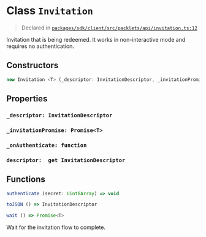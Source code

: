 # Class `Invitation`
> Declared in [`packages/sdk/client/src/packlets/api/invitation.ts:12`](https://github.com/dxos/protocols/blob/main/packages/sdk/client/src/packlets/api/invitation.ts#L12)


Invitation that is being redeemed.
It works in non-interactive mode and requires no authentication.

## Constructors
```ts
new Invitation <T> (_descriptor: InvitationDescriptor, _invitationPromise: Promise<T>, _onAuthenticate: function) => Invitation<T>
```

## Properties
### `_descriptor: InvitationDescriptor`
### `_invitationPromise: Promise<T>`
### `_onAuthenticate: function`
### `descriptor:  get InvitationDescriptor`

## Functions
```ts
authenticate (secret: Uint8Array) => void
```
```ts
toJSON () => InvitationDescriptor
```
```ts
wait () => Promise<T>
```
Wait for the invitation flow to complete.